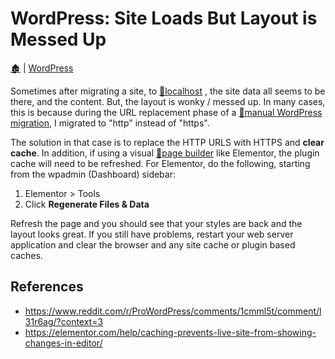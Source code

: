 # WordPress: Site Loads But Layout is Messed Up

[🏚️](../README.md) | [WordPress](index.md)

Sometimes after migrating a site, to [📛localhost](/coding/local-dev.md) , the site data all seems to be there, and the content. But, the layout is wonky / messed up. In many cases, this is because during the URL replacement phase of a [📛manual WordPress migration](../wp-manual-migration.md), I migrated to "http" instead of "https".

The solution in that case is to replace the HTTP URLS with HTTPS and **clear cache**. In addition, if using a visual [📛page builder](/wp/page-builders.md) like Elementor, the plugin cache will need to be refreshed. For Elementor, do the following, starting from the wpadmin (Dashboard) sidebar:

1. Elementor > Tools
2. Click **Regenerate Files & Data**

Refresh the page and you should see that your styles are back and the layout looks great. If you still have problems, restart your web server application and clear the browser and any site cache or plugin based caches.

## References

- https://www.reddit.com/r/ProWordPress/comments/1cmml5t/comment/l31r6ag/?context=3
- https://elementor.com/help/caching-prevents-live-site-from-showing-changes-in-editor/